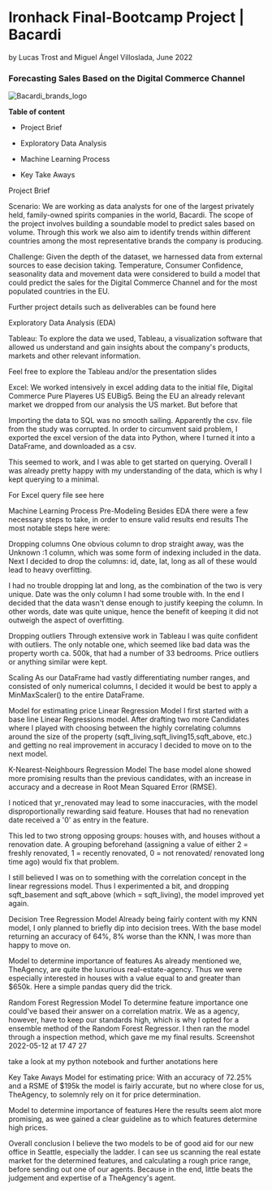 # Ironhack Final-Bootcamp Project | Bacardi #

by Lucas Trost and Miguel Ángel Villoslada, June 2022

### Forecasting Sales Based on the Digital Commerce Channel ###
![Bacardi_brands_logo](https://user-images.githubusercontent.com/103429801/172137582-400a5c1e-e295-465b-8fe8-f9429792afdd.jpeg)

**Table of content**

  - Project Brief

  - Exploratory Data Analysis

  - Machine Learning Process

  - Key Take Aways



Project Brief

Scenario: We are working as data analysts for one of the largest privately held, family-owned spirits companies in the world, Bacardi. The scope of the project involves building a soundable model to predict sales based on volume. Through this work we also aim to identify trends within different countries among the most representative brands the company is producing. 


Challenge: Given the depth of the dataset, we harnessed data from external sources to ease decision taking. Temperature, Consumer Confidence, seasonality data and movement data were considered to build a model that could predict the sales for the Digital Commerce Channel and for the most populated countries in the EU. 

Further project details such as deliverables can be found here

Exploratory Data Analysis (EDA)

Tableau:
To explore the data we used, Tableau, a visualization software that allowed us understand and gain insights about the company's products, markets and other relevant information.

Feel free to explore the Tableau and/or the presentation slides

Excel:
We worked intensively in excel adding data to the initial file, Digital Commerce Pure Playeres US EUBig5. Being the EU an already relevant market we dropped from our analysis the US market. But before that  




Importing the data to SQL was no smooth sailing. Apparently the csv. file from the study was corrupted. In order to circumvent said problem, I exported the excel version of the data into Python, where I turned it into a DataFrame, and downloaded as a csv.

This seemed to work, and I was able to get started on querying. Overall I was already pretty happy with my understanding of the data, which is why I kept querying to a minimal.

For Excel query file see here

Machine Learning Process
Pre-Modeling
Besides EDA there were a few necessary steps to take, in order to ensure valid results end results The most notable steps here were:

Dropping columns
One obvious column to drop straight away, was the Unknown :1 column, which was some form of indexing included in the data. Next I decided to drop the columns: id, date, lat, long as all of these would lead to heavy overfitting.

I had no trouble dropping lat and long, as the combination of the two is very unique. Date was the only column I had some trouble with. In the end I decided that the data wasn't dense enough to justify keeping the column. In other words, date was quite unique, hence the benefit of keeping it did not outweigh the aspect of overfitting.

Dropping outliers
Through extensive work in Tableau I was quite confident with outliers. The only notable one, which seemed like bad data was the property worth ca. 500k, that had a number of 33 bedrooms. Price outliers or anything similar were kept.

Scaling
As our DataFrame had vastly differentiating number ranges, and consisted of only numerical columns, I decided it would be best to apply a MinMaxScaler() to the entire DataFrame.

Model for estimating price
Linear Regression Model
I first started with a base line Linear Regressions model. After drafting two more Candidates where I played with choosing between the highly correlating columns around the size of the property (sqft_living,sqft_living15,sqft_above, etc.) and getting no real improvement in accuracy I decided to move on to the next model.

K-Nearest-Neighbours Regression Model
The base model alone showed more promising results than the previous candidates, with an increase in accuracy and a decrease in Root Mean Squared Error (RMSE).

I noticed that yr_renovated may lead to some inaccuracies, with the model disproportionally rewarding said feature. Houses that had no renevation date received a '0' as entry in the feature.

This led to two strong opposing groups: houses with, and houses without a renovation date. A grouping beforehand (assigning a value of either 2 = freshly renovated, 1 = recently renovated, 0 = not renovated/ renovated long time ago) would fix that problem.

I still believed I was on to something with the correlation concept in the linear regressions model. Thus I experimented a bit, and dropping sqft_basement and sqft_above (which = sqft_living), the model improved yet again.

Decision Tree Regression Model
Already being fairly content with my KNN model, I only planned to briefly dip into decision trees. With the base model returning an accuracy of 64%, 8% worse than the KNN, I was more than happy to move on.

Model to determine importance of features
As already mentioned we, TheAgency, are quite the luxurious real-estate-agency. Thus we were especially interested in houses with a value equal to and greater than $650k. Here a simple pandas query did the trick.

Random Forest Regression Model
To determine feature importance one could've based their answer on a correlation matrix. We as a agency, however, have to keep our standards high, which is why I opted for a ensemble method of the Random Forest Regressor. I then ran the model through a inspection method, which gave me my final results. Screenshot 2022-05-12 at 17 47 27

take a look at my python notebook and further anotations here

Key Take Aways
Model for estimating price:
With an accuracy of 72.25% and a RSME of $195k the model is fairly accurate, but no where close for us, TheAgency, to solemnly rely on it for price determination.

Model to determine importance of features
Here the results seem alot more promising, as wee gained a clear guideline as to which features determine high prices.

Overall conclusion
I believe the two models to be of good aid for our new office in Seattle, especially the ladder. I can see us scanning the real estate market for the determined features, and calculating a rough price range, before sending out one of our agents. Because in the end, little beats the judgement and expertise of a TheAgency's agent.
